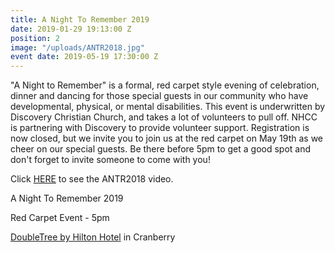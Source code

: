 ```yaml
---
title: A Night To Remember 2019
date: 2019-01-29 19:13:00 Z
position: 2
image: "/uploads/ANTR2018.jpg"
event date: 2019-05-19 17:30:00 Z
---
```


"A Night to Remember" is a formal, red carpet style evening of celebration, dinner and dancing for those special guests in our community who have developmental, physical, or mental disabilities. This event is underwritten by Discovery Christian Church, and takes a lot of volunteers to pull off.  NHCC is partnering with Discovery to provide volunteer support. Registration is now closed, but we invite you to join us at the red carpet on May 19th as we cheer on our special guests. Be there before 5pm to get a good spot and don't forget to invite someone to come with you!

Click [HERE](https://discovertogether.com/anighttoremember) to see the ANTR2018 video. 

A Night To Remember 2019

Red Carpet Event - 5pm

[DoubleTree by Hilton Hotel](https://www.google.com/maps/place/DoubleTree+by+Hilton+Hotel+Pittsburgh+-+Cranberry/@40.668353,-80.094843,15z/data=!4m5!3m4!1s0x0:0x9f9862298a867485!8m2!3d40.668353!4d-80.094843) in Cranberry 


